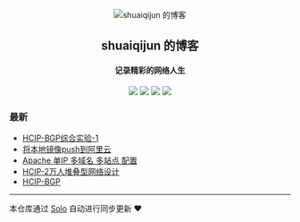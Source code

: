 <p align="center"><img alt="shuaiqijun 的博客" src="https://i1.fuimg.com/732937/fbd10290ff485e77.png"></p><h2 align="center">
shuaiqijun 的博客
</h2>

<h4 align="center">记录精彩的网络人生</h4>
<p align="center"><a title="shuaiqijun 的博客" target="_blank" href="https://github.com/angelos7/solo-blog"><img src="https://img.shields.io/github/last-commit/angelos7/solo-blog.svg?style=flat-square&color=FF9900"></a>
<a title="GitHub repo size in bytes" target="_blank" href="https://github.com/angelos7/solo-blog"><img src="https://img.shields.io/github/repo-size/angelos7/solo-blog.svg?style=flat-square"></a>
<a title="Solo Version" target="_blank" href="https://github.com/88250/solo/releases"><img src="https://img.shields.io/badge/solo-4.3.1-f1e05a.svg?style=flat-square&color=blueviolet"></a>
<a title="Hits" target="_blank" href="https://github.com/88250/hits"><img src="https://hits.b3log.org/angelos7/solo-blog.svg"></a></p>

### 最新

* [HCIP-BGP综合实验-1](https://www.shuaiqijun.com/articles/2021/02/01/1612190239697.html)
* [将本地镜像push到阿里云](https://www.shuaiqijun.com/articles/2021/02/01/1612182595701.html)
* [Apache 单IP 多域名 多站点 配置](https://www.shuaiqijun.com/articles/2021/02/01/1612172313136.html)
* [HCIP-2万人堆叠型网络设计](https://www.shuaiqijun.com/articles/2021/02/01/1612171416488.html)
* [HCIP-BGP](https://www.shuaiqijun.com/articles/2021/02/01/1612156191979.html)



---

本仓库通过 [Solo](https://github.com/88250/solo) 自动进行同步更新 ❤️ 